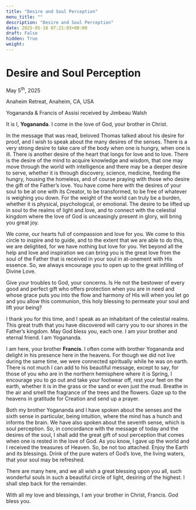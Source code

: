 ```yaml
---
title: "Desire and Soul Perception"
menu_title: ""
description: "Desire and Soul Perception"
date: 2025-05-18 07:21:03+00:00
draft: False
hidden: True
weight:
---
```

# Desire and Soul Perception

May 5<sup>th</sup>, 2025

Anaheim Retreat, Anaheim, CA, USA

Yogananda & Francis of Assisi received by Jimbeau Walsh

It is I, **Yogananda**. I come in the love of God, your brother in Christ.

In the message that was read, beloved Thomas talked about his desire for proof, and I wish to speak about the many desires of the senses. There is a very strong desire to take care of the body when one is hungry, when one is ill. There is another desire of the heart that longs for love and to love. There is the desire of the mind to acquire knowledge and wisdom, that one may move through the world with intelligence and there may be a deeper desire to serve, whether it is through discovery, science, medicine, feeding the hungry, housing the homeless, and of course praying with those who desire the gift of the Father’s love. You have come here with the desires of your soul to be at one with its Creator, to be transformed, to be free of whatever is weighing you down. For the weight of the world can truly be a burden, whether it is physical, psychological, or emotional. The desire to be lifted up in soul to the realms of light and love, and to connect with the celestial kingdom where the love of God is unceasingly present in glory, will bring you great joy.

We come, our hearts full of compassion and love for you. We come to this circle to inspire and to guide, and to the extent that we are able to do this, we are delighted, for we have nothing but love for you. Yet beyond all the help and love and inspiration we can bring you is the great love from the soul of the Father that is received in your soul in at-onement with His essence. So, we always encourage you to open up to the great infilling of Divine Love.

Give your troubles to God, your concerns. Is He not the bestower of every good and perfect gift who offers protection when you are in need and whose grace puts you into the flow and harmony of His will when you let go and you allow this communion, this holy blessing to permeate your soul and lift your being?

I thank you for this time, and I speak as an inhabitant of the celestial realms. This great truth that you have discovered will carry you to our shores in the Father’s kingdom. May God bless you, each one. I am your brother and eternal friend. I am Yogananda.

I am here, your brother **Francis**. I often come with brother Yogananda and delight in his presence here in the heavens. For though we did not live during the same time, we were connected spiritually while he was on earth. There is not much I can add to his beautiful message, except to say, for those of you who are in the northern hemisphere where it is Spring, I encourage you to go out and take your footwear off, rest your feet on the earth, whether it is in the grass or the sand or even just the mud. Breathe in the air and smell the fragrance of the trees and the flowers. Gaze up to the heavens in gratitude for Creation and send up a prayer.

Both my brother Yogananda and I have spoken about the senses and the sixth sense in particular, being intuition, where the mind has a hunch and informs the brain. We have also spoken about the seventh sense, which is soul perception. So, in concordance with the message of today and the desires of the soul, I shall add the great gift of soul perception that comes when one is rested in the love of God. As you know, I gave up the world and I received the treasures of Heaven. So, be not too attached. Enjoy the Earth and its blessings. Drink of the pure waters of God’s love, the living waters, that your soul may be refreshed.

There are many here, and we all wish a great blessing upon you all, such wonderful souls in such a beautiful circle of light, desiring of the highest. I shall step back for the remainder.

With all my love and blessings, I am your brother in Christ, Francis. God bless you.
